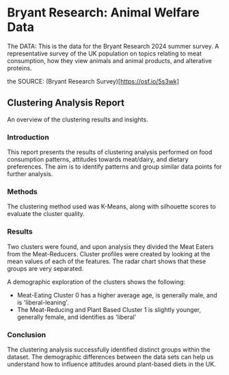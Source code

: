# Bryant Research: Animal Welfare Data

The DATA: This is the data for the Bryant Research 2024 summer survey. A representative survey of the UK population on topics relating to meat consumption, how they view animals and animal products, and alterative proteins. 

the SOURCE: (Bryant Research Survey)[https://osf.io/5s3wk]

## Clustering Analysis Report
An overview of the clustering results and insights.

### Introduction
This report presents the results of clustering analysis performed on food consumption patterns, attitudes towards meat/dairy, and dietary preferences. The aim is to identify patterns and group similar data points for further analysis.

### Methods
The clustering method used was K-Means, along with silhouette scores to evaluate the cluster quality.

### Results
Two clusters were found, and upon analysis they divided the Meat Eaters from the Meat-Reducers. Cluster profiles were created by looking at the mean values of each of the features. The radar chart shows that these groups are very separated. 

A demographic exploration of the clusters shows the following: 
- Meat-Eating Cluster 0 has a higher average age, is generally male, and is 'liberal-leaning'. 
- The Meat-Reducing and Plant Based Cluster 1 is slightly younger, generally female, and identifies as 'liberal'


### Conclusion
The clustering analysis successfully identified distinct groups within the dataset. The demographic differences between the data sets can help us understand how to influence attitudes around plant-based diets in the UK. 
